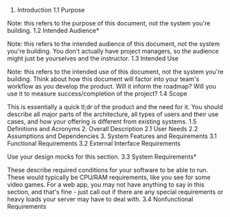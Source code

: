 1. Introduction
   1.1 Purpose

Note: this refers to the purpose of this document, not the system you're building.
1.2 Intended Audience\*

Note: this refers to the intended audience of this document, not the system you're building. You don't actually have project managers, so the audience might just be yourselves and the instructor.
1.3 Intended Use

Note: this refers to the intended use of this document, not the system you're building. Think about how this document will factor into your team's workflow as you develop the product. Will it inform the roadmap? Will you use it to measure success/completion of the project?
1.4 Scope

This is essentially a quick tl;dr of the product and the need for it. You should describe all major parts of the architecture, all types of users and their use cases, and how your offering is different from existing systems.
1.5 Definitions and Acronyms 2. Overall Description
2.1 User Needs
2.2 Assumptions and Dependencies 3. System Features and Requirements
3.1 Functional Requirements
3.2 External Interface Requirements

Use your design mocks for this section.
3.3 System Requirements\*

These describe required conditions for your software to be able to run. These would typically be CPU/RAM requirements, like you see for some video games. For a web app, you may not have anything to say in this section, and that's fine - just call out if there are any special requirements or heavy loads your server may have to deal with.
3.4 Nonfunctional Requirements
